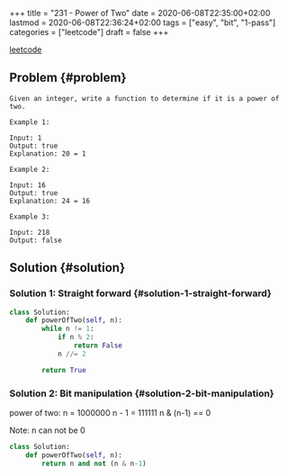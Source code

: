 +++
title = "231 - Power of Two"
date = 2020-06-08T22:35:00+02:00
lastmod = 2020-06-08T22:36:24+02:00
tags = ["easy", "bit", "1-pass"]
categories = ["leetcode"]
draft = false
+++

[leetcode](https://leetcode.com/problems/power-of-two/)


## Problem {#problem}

```text
Given an integer, write a function to determine if it is a power of two.

Example 1:

Input: 1
Output: true
Explanation: 20 = 1

Example 2:

Input: 16
Output: true
Explanation: 24 = 16

Example 3:

Input: 218
Output: false
```


## Solution {#solution}


### Solution 1: Straight forward {#solution-1-straight-forward}

```python
class Solution:
    def powerOfTwo(self, n):
        while n != 1:
            if n % 2:
                return False
            n //= 2

        return True
```


### Solution 2: Bit manipulation {#solution-2-bit-manipulation}

power of two:
n     = 1000000
n - 1 = 111111
n & (n-1) == 0

Note: n can not be 0

```python
class Solution:
    def powerOfTwo(self, n):
        return n and not (n & n-1)
```
